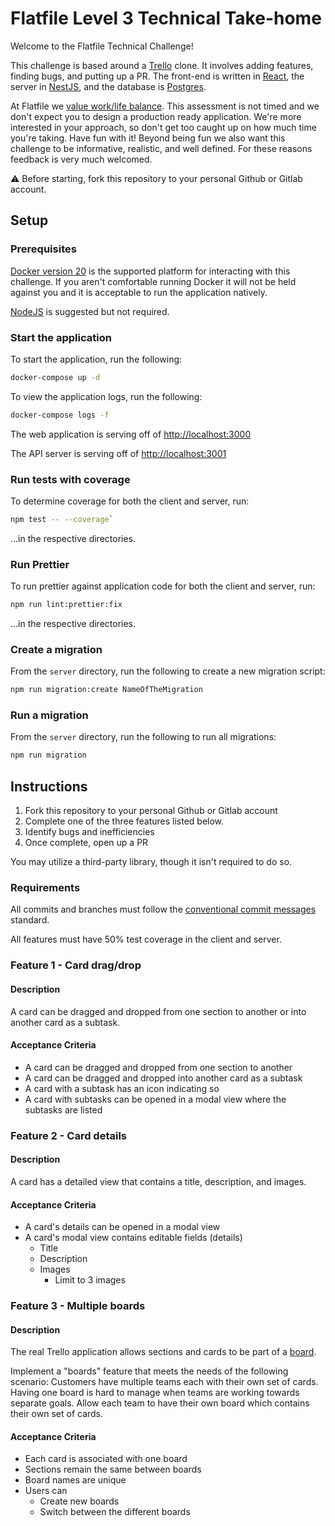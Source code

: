 # Flatfile Level 3 Technical Take-home

Welcome to the Flatfile Technical Challenge!

This challenge is based around a [Trello](https://trello.com/en-US) clone. It involves adding features, finding bugs, and putting up a PR. The front-end is written in [React](https://reactjs.org/), the server in [NestJS](https://nestjs.com/), and the database is [Postgres](https://www.postgresql.org/).

At Flatfile we [value work/life balance](https://flatfile.io/careers/). This assessment is not timed and we don't expect you to design a production ready application. We're more interested in your approach, so don't get too caught up on how much time you're taking. Have fun with it! Beyond being fun we also want this challenge to be informative, realistic, and well defined. For these reasons feedback is very much welcomed.

:warning: Before starting, fork this repository to your personal Github or Gitlab account.

## Setup

### Prerequisites

[Docker version 20](https://www.docker.com/products/docker-desktop) is the supported platform for interacting with this challenge. If you aren't comfortable running Docker it will not be held against you and it is acceptable to run the application natively.

[NodeJS](https://nodejs.org/en/download/) is suggested but not required.

### Start the application

To start the application, run the following:

```bash
docker-compose up -d
```

To view the application logs, run the following:

```bash
docker-compose logs -f
```

The web application is serving off of [http://localhost:3000](http://localhost:3000)

The API server is serving off of [http://localhost:3001](http://localhost:3001)

### Run tests with coverage

To determine coverage for both the client and server, run:

```bash
npm test -- --coverage`
```

...in the respective directories.

### Run Prettier

To run prettier against application code for both the client and server, run:

```bash
npm run lint:prettier:fix
```

...in the respective directories.

### Create a migration

From the `server` directory, run the following to create a new migration script:

```bash
npm run migration:create NameOfTheMigration
```

### Run a migration

From the `server` directory, run the following to run all migrations:

```bash
npm run migration
```

## Instructions

1. Fork this repository to your personal Github or Gitlab account
2. Complete one of the three features listed below.
3. Identify bugs and inefficiencies
4. Once complete, open up a PR

You may utilize a third-party library, though it isn't required to do so.

### Requirements

All commits and branches must follow the [conventional commit messages](https://www.conventionalcommits.org/en/v1.0.0/#summary) standard.

All features must have 50% test coverage in the client and server.

### Feature 1 - Card drag/drop

#### Description

A card can be dragged and dropped from one section to another or into another card as a subtask.

#### Acceptance Criteria

* A card can be dragged and dropped from one section to another
* A card can be dragged and dropped into another card as a subtask
* A card with a subtask has an icon indicating so
* A card with subtasks can be opened in a modal view where the subtasks are listed

### Feature 2 - Card details

#### Description

A card has a detailed view that contains a title, description, and images.

#### Acceptance Criteria

* A card's details can be opened in a modal view
* A card's modal view contains editable fields (details)
  * Title
  * Description
  * Images
    * Limit to 3 images

### Feature 3 - Multiple boards

#### Description

The real Trello application allows sections and cards to be part of a [board](https://trello.com/guide/create-a-board).

Implement a "boards" feature that meets the needs of the following scenario: Customers have multiple teams each with their own set of cards. Having one board is hard to manage when teams are working towards separate goals. Allow each team to have their own board which contains their own set of cards.

#### Acceptance Criteria

* Each card is associated with one board
* Sections remain the same between boards
* Board names are unique
* Users can
  * Create new boards
  * Switch between the different boards
